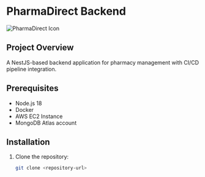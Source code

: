 # PharmaDirect Backend

![PharmaDirect Icon](path-to-your-icon-image)

## Project Overview
A NestJS-based backend application for pharmacy management with CI/CD pipeline integration.

## Prerequisites
- Node.js 18
- Docker
- AWS EC2 Instance
- MongoDB Atlas account

## Installation
1. Clone the repository:
   ```bash
   git clone <repository-url>
